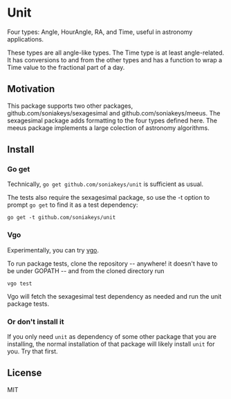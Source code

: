 # Unit

Four types: Angle, HourAngle, RA, and Time, useful in astronomy applications.

These types are all angle-like types.  The Time type is at least angle-related.
It has conversions to and from the other types and has a function to wrap a
Time value to the fractional part of a day.

## Motivation

This package supports two other packages, github.com/soniakeys/sexagesimal and
github.com/soniakeys/meeus.  The sexagesimal package adds formatting to the
four types defined here.  The meeus package implements a large colection of
astronomy algorithms.

## Install

### Go get

Technically, `go get github.com/soniakeys/unit` is sufficient as usual.

The tests also require the sexagesimal package, so use the -t option to prompt
`go get` to find it as a test dependency:

    go get -t github.com/soniakeys/unit

### Vgo

Experimentally, you can try [vgo](https://research.swtch.com/vgo).

To run package tests, clone the repository -- anywhere! it doesn't have to
be under GOPATH -- and from the cloned directory run

    vgo test

Vgo will fetch the sexagesimal test dependency as needed and run the unit
package tests.

### Or don't install it

If you only need `unit` as dependency of some other package that you are
installing, the normal installation of that package will likely install `unit`
for you.  Try that first.

## License

MIT
